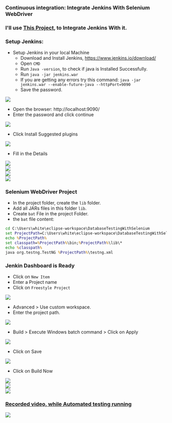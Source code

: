 ### Continuous integration: Integrate Jenkins With Selenium WebDriver 
### I'll use <a href='../DatabaseTestingUsingSelenium'>This Project</a>, to Integrate Jenkins With it.
### Setup Jenkins:
- Setup Jenkins in your local Machine
    - Download and Install Jenkins, https://www.jenkins.io/download/
    - Open `CMD`
    - Run `Java -version`, to check if java is Installed Successfully.
    - Run `java -jar jenkins.war`
    - If you are getting any errors try this command: `java -jar jenkins.war --enable-future-java --httpPort=9090`
    - Save the password.

<img src='img/img1.png' /></br>

- Open the browser: http://localhost:9090/
- Enter the password and click continue

<img src='img/img2.png' /></br>

- Click Install Suggested plugins

<img src='img/img3.png' /></br>

- Fill in the Details

<img src='img/img4.png' /></br>
<img src='img/img5.png' /></br>
<img src='img/img6.png' /></br>
<img src='img/img7.png' /></br>

### Selenium WebDriver Project

- In the project folder, create the `lib` folder.
- Add all JARs files in this folder `lib`.
- Create `bat` File in the project Folder.
- the `bat` file content:

```bat
cd C:\Users\white\eclipse-workspace\DatabaseTestingWithSelenium
set ProjectPath=C:\Users\white\eclipse-workspace\DatabaseTestingWithSelenium
echo %ProjectPath%
set classpath=%ProjectPath%\bin;%ProjectPath%\lib\*
echo %classpath%
java org.testng.TestNG %ProjectPath%\testng.xml
```

### Jenkin Dashboard is Ready
- Click on `New Item`
- Enter a Project name
- Click on `Freestyle Project`

<img src='img/img8.png' /></br>

- Advanced > Use custom workspace.
- Enter the project path.

<img src='img/img9.png' /></br>

- Build > Execute Windows batch command > Click on Apply

<img src='img/img10.png' /></br>

- Click on Save

<img src='img/img11.png' /></br>

- Click on Build Now

<img src='img/img12.png' /></br>
<img src='img/img13.png' /></br>
<img src='img/img14.png' /></br>

### <a href='https://youtu.be/LLSiWUSZiD4'>Recorded video, while Automated testing running</a>

<img src='img/img15.gif' /></br>







